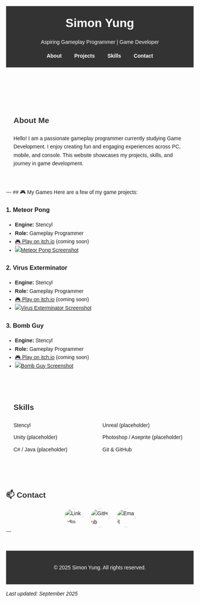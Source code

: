 <!DOCTYPE html> <html lang="en"> <head> <meta charset="UTF-8"> <meta name="viewport" content="width=device-width, initial-scale=1.0"> <title>My Portfolio</title> <style> body { font-family: Arial, sans-serif; margin: 0; line-height: 1.6; } header { background: #333; color: #fff; padding: 20px 0; text-align: center; } header h1 { margin: 0; font-size: 2rem; } nav { margin-top: 10px; } nav a { color: #fff; margin: 0 15px; text-decoration: none; font-weight: bold; } section { max-width: 900px; margin: auto; padding: 40px 20px; } h2 { color: #333; margin-bottom: 20px; } .projects { display: flex; flex-wrap: wrap; gap: 20px; } .project { flex: 1 1 calc(33% - 20px); background: #f4f4f4; padding: 15px; border-radius: 10px; text-align: center; } .project img { max-width: 100%; border-radius: 8px; } .skills ul { columns: 2; list-style: none; padding: 0; } .skills li { margin-bottom: 10px; } .social-icons { display: flex; justify-content: center; gap: 20px; margin-top: 20px; } .social-icons img { width: 50px; border-radius: 50%; transition: transform 0.3s; } .social-icons img:hover { transform: scale(1.1); } footer { background: #333; color: #fff; text-align: center; padding: 20px; margin-top: 40px; } </style> </head> <body>

  <!-- Header -->
  <header>
    <h1>Simon Yung</h1>
    <p>Aspiring Gameplay Programmer | Game Developer
    <nav>
      <a href="#about">About</a>
      <a href="#projects">Projects</a>
      <a href="#skills">Skills</a>
      <a href="#contact">Contact</a>
    </nav>
  </header>
  
  <!-- About -->
  <section id="about">
    <h2>About Me</h2>
    <p>Hello! I am a passionate gameplay programmer currently studying Game Development. 
       I enjoy creating fun and engaging experiences across PC, mobile, and console. 
       This website showcases my projects, skills, and journey in game development.</p>
  </section>
---
 <!-- Projects -->
## 🎮 My Games
Here are a few of my game projects:

### 1. Meteor Pong
- **Engine:** Stencyl
- **Role:** Gameplay Programmer
- [🎮 Play on itch.io](https://your-game-link.com) (coming soon)
- [![Meteor Pong Screenshot](https://i.postimg.cc/764s2v5h/Meteor-Pong-Main-Title-Screen.png)](meteor-pong.html)


### 2. Virus Exterminator
- **Engine:** Stencyl
- **Role:** Gameplay Programmer
- [🎮 Play on itch.io](https://your-game-link.com) (coming soon)
- [![Virus Exterminator Screenshot](https://i.postimg.cc/8km8w4Gx/Virus-Exterminator-Main-Title-Screen.png)](virus-exterminator.html)


### 3. Bomb Guy
- **Engine:** Stencyl
- **Role:** Gameplay Programmer
- [🎮 Play on itch.io](https://your-game-link.com) (coming soon)
- [![Bomb Guy Screenshot](https://i.postimg.cc/dQrQFGY9/Bomb-Guy-Main-Title-Screen.png)](bomb-guy.html)

 <!-- Skills -->
  <section id="skills" class="skills">
    <h2>Skills</h2>
    <ul>
      <li>Stencyl</li>
      <li>Unity (placeholder)</li>
      <li>C# / Java (placeholder)</li>
      <li>Unreal (placeholder)</li>
      <li>Photoshop / Aseprite (placeholder)</li>
      <li>Git & GitHub</li>
    </ul>
  </section>

<!-- Contact -->
## 📫 Contact
 <div class="social-icons">
 <!-- LinkedIn -->
  <a href="https://www.linkedin.com/in/simon-yung-1061351a4/" target="_blank">
  <img src="https://cdn-icons-png.flaticon.com/512/2111/2111499.png" 
       alt="LinkedIn" width="40" height="40">
  </a>

  <!-- GitHub -->
  <a href="https://github.com/Simonyung007" target="_blank">
    <img src="https://cdn-icons-png.flaticon.com/512/2111/2111432.png" width="40" alt="GitHub">
  </a>
  <!-- Email -->
  <a href="mailto:simonyung007@gmail.com ">
    <img src="https://cdn-icons-png.flaticon.com/512/732/732200.png" width="40" alt="Email">
  </a>
</div>
---

  <!-- Footer -->
  <footer>
    <p>&copy; 2025 Simon Yung. All rights reserved.</p>
  </footer>

</body>
</html>

*Last updated: September 2025*
